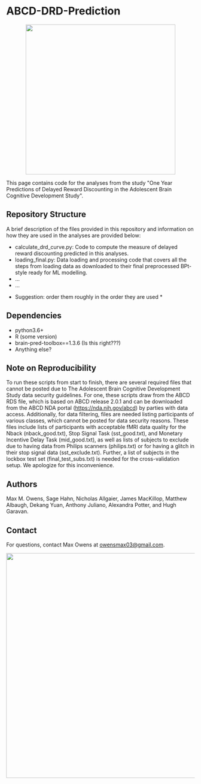 # ABCD-DRD-Prediction

<p align="center">
  <img width="400" src="https://raw.githubusercontent.com/sahahn/Parcs_Project/master/data/abcd-study-logo.png">
</p>

This page contains code for the analyses from the study "One Year Predictions of Delayed Reward Discounting in the Adolescent Brain Cognitive Development Study". 

## Repository Structure

A brief description of the files provided in this repository and information on how they are used in the analyses are provided below:

- calculate_drd_curve.py: Code to compute the measure of delayed reward discounting predicted in this analyses.
- loading_final.py: Data loading and processing code that covers all the steps from loading data as downloaded to their final preprocessed BPt-style ready for ML modelling.
- ... 
- ...

* Suggestion: order them roughly in the order they are used *


## Dependencies

- python3.6+
- R (some version)
- brain-pred-toolbox==1.3.6 (Is this right???)
- Anything else?
  

## Note on Reproducibility 

To run these scripts from start to finish, there are several required files that cannot be posted due to The Adolescent Brain Cognitive Development Study 
data security guidelines. For one, these scripts draw from the ABCD RDS file, which is based on ABCD release 2.0.1 and can be downloaded from the ABCD NDA 
portal (https://nda.nih.gov/abcd) by parties with data access. Additionally, for data filtering, files are needed listing participants of various classes, 
which cannot be posted for data security reasons. These files include lists of participants with acceptable fMRI data quality for the Nback (nback_good.txt), 
Stop Signal Task (sst_good.txt), and Monetary Incentive Delay Task (mid_good.txt), as well as lists of subjects to exclude due to having data from Philips 
scanners (philips.txt) or for having a glitch in their stop signal data (sst_exclude.txt). Further, a list of subjects in the lockbox test set (final_test_subs.txt) 
is needed for the cross-validation setup. We apologize for this inconvenience.

## Authors

Max M. Owens, Sage Hahn, Nicholas Allgaier, James MacKillop, Matthew Albaugh, Dekang Yuan, Anthony Juliano, Alexandra Potter, and Hugh Garavan.

## Contact

For questions, contact Max Owens at owensmax03@gmail.com.


<p align="center">
  <img width="600" src="https://raw.githubusercontent.com/sahahn/Parcs_Project/master/data/t32_logo.png">
</p>